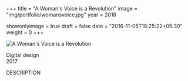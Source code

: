 +++
title = "A Woman's Voice is a Revolution"
image = "img/portfolio/womansvoice.jpg"
year = 2018

showonlyimage = true
draft = false
date = "2016-11-05T18:25:22+05:30"
weight = 0
+++

<!--more-->

![A Woman's Voice is a Revolution][1]

Digital design\
2017

DESCRIPTION

[1]: /img/portfolio/womansvoice.jpg